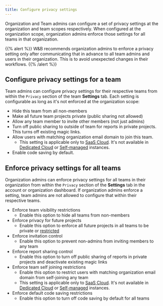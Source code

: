 ```yaml
---
title: Configure privacy settings
---
```


Organization and Team admins can configure a set of privacy settings at the organization and team scopes respectively. When configured at the organization scope, organization admins enforce those settings for all teams in that organization.

{{% alert %}}
W&B recommends organization admins to enforce a privacy setting only after communicating that in advance to all team admins and users in their organization. This is to avoid unexpected changes in their workflows.
{{% /alert %}}

## Configure privacy settings for a team

Team admins can configure privacy settings for their respective teams from within the `Privacy` section of the team **Settings** tab. Each setting is configurable as long as it's not enforced at the organization scope:

* Hide this team from all non-members
* Make all future team projects private (public sharing not allowed)
* Allow any team member to invite other members (not just admins)
* Turn off public sharing to outside of team for reports in private projects. This turns off existing magic links.
* Allow users with matching organization email domain to join this team.
    * This setting is applicable only to [SaaS Cloud](./hosting-options/saas_cloud.md). It's not available in [Dedicated Cloud](./hosting-options/dedicated_cloud.md) or [Self-managed](./hosting-options/self-managed.md) instances.
* Enable code saving by default.

## Enforce privacy settings for all teams

Organization admins can enforce privacy settings for all teams in their organization from within the `Privacy` section of the **Settings** tab in the account or organization dashboard. If organization admins enforce a setting, team admins are not allowed to configure that within their respective teams.

* Enforce team visibility restrictions
    * Enable this option to hide all teams from non-members
* Enforce privacy for future projects
    * Enable this option to enforce all future projects in all teams to be private or [restricted](./iam/restricted-projects.md)
* Enforce invitation control
    * Enable this option to prevent non-admins from inviting members to any team
* Enforce report sharing control
    * Enable this option to turn off public sharing of reports in private projects and deactivate existing magic links
* Enforce team self joining restrictions
    * Enable this option to restrict users with matching organization email domain from self-joining any team
    * This setting is applicable only to [SaaS Cloud](./hosting-options/saas_cloud.md). It's not available in [Dedicated Cloud](./hosting-options/dedicated_cloud.md) or [Self-managed](./hosting-options/self-managed.md) instances.
* Enforce default code saving restrictions
    * Enable this option to turn off code saving by default for all teams